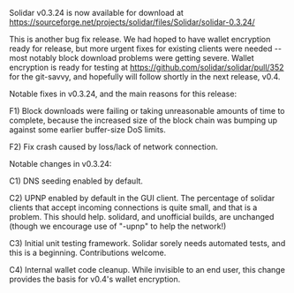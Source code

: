 Solidar v0.3.24 is now available for download at
https://sourceforge.net/projects/solidar/files/Solidar/solidar-0.3.24/

This is another bug fix release.  We had hoped to have wallet encryption ready for release, but more urgent fixes for existing clients were needed -- most notably block download problems were getting severe.  Wallet encryption is ready for testing at https://github.com/solidar/solidar/pull/352 for the git-savvy, and hopefully will follow shortly in the next release, v0.4.

Notable fixes in v0.3.24, and the main reasons for this release:

F1) Block downloads were failing or taking unreasonable amounts of time to complete, because the increased size of the block chain was bumping up against some earlier buffer-size DoS limits.

F2) Fix crash caused by loss/lack of network connection.

Notable changes in v0.3.24:

C1) DNS seeding enabled by default.

C2) UPNP enabled by default in the GUI client.  The percentage of solidar clients that accept incoming connections is quite small, and that is a problem.  This should help.  solidard, and unofficial builds, are unchanged (though we encourage use of "-upnp" to help the network!)

C3) Initial unit testing framework.  Solidar sorely needs automated tests, and this is a beginning.  Contributions welcome.

C4) Internal wallet code cleanup.  While invisible to an end user, this change provides the basis for v0.4's wallet encryption.
